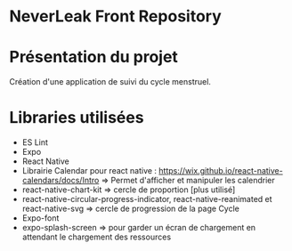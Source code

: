 # NeverLeak Front Repository

# Présentation du projet

Création d'une application de suivi du cycle menstruel.

# Libraries utilisées

-   ES Lint
-   Expo
-   React Native
-   Librairie Calendar pour react native : https://wix.github.io/react-native-calendars/docs/Intro => Permet d'afficher et manipuler les calendrier
-   react-native-chart-kit => cercle de proportion [plus utilisé]
-   react-native-circular-progress-indicator, react-native-reanimated et react-native-svg => cercle de progression de la page Cycle
-   Expo-font
-   expo-splash-screen => pour garder un écran de chargement en attendant le chargement des ressources
